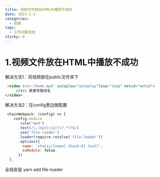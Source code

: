 ```yaml
---
title: 视频文件放在HTML中播放不成功
date: 2023-2-2
categories:
  - 前端
tags:
  - 工作问题总结
sticky: 0
---
```

# 1.视频文件放在HTML中播放不成功

解决方法1：将视频放在public文件夹下

```html
 <video src='/home.mp4' autoplay="autoplay"loop="loop" metud="metud">
     //src 直接写路径名
</video>
```

解决方法2：在config里边做配置

```js
 chainWebpack: (config) => {
    config.module
      .rule('mp4')
      .test(/\.(mp4|zip)(\?.*)?$/)
      .use('file-loader')
      .loader(require.resolve('file-loader'))
      .options({
        name: 'static/[name].[hash:8].[ext]',
        esModule: false,
      })
  },
```

全局安装 yarn add  file-loader